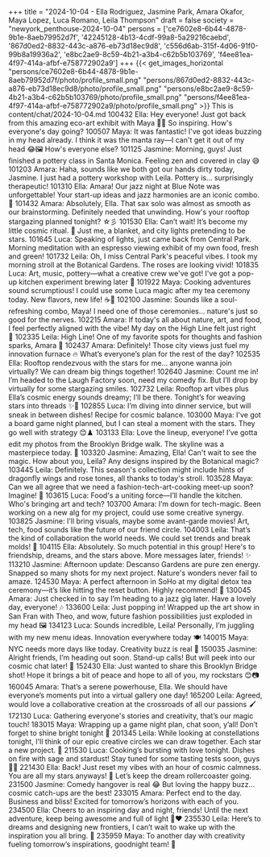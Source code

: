 +++
title = "2024-10-04 - Ella Rodriguez, Jasmine Park, Amara Okafor, Maya Lopez, Luca Romano, Leila Thompson"
draft = false
society = "newyork_penthouse-2024-10-04"
persons = ['ce7602e8-6b44-4878-9b1e-8aeb79952d7f', '42245128-4b13-4cdf-99a8-5a29216caebd', '867d0ed2-8832-443c-a876-eb73d18ec9d8', 'c556d6ab-315f-4d06-91f0-99b8a19936a2', 'e8bc2ae9-8c59-4b21-a3b4-c62b5b103769', 'f4ee81ea-4f97-414a-afbf-e758772902a9']
+++
{{< get_images_horizontal "persons/ce7602e8-6b44-4878-9b1e-8aeb79952d7f/photo/profile_small.png" "persons/867d0ed2-8832-443c-a876-eb73d18ec9d8/photo/profile_small.png" "persons/e8bc2ae9-8c59-4b21-a3b4-c62b5b103769/photo/profile_small.png" "persons/f4ee81ea-4f97-414a-afbf-e758772902a9/photo/profile_small.png" >}}
This is content/chat/2024-10-04.md
100432 Ella: Hey everyone! Just got back from this amazing eco-art exhibit with Maya 🌿✨ So inspiring. How's everyone's day going?
100507 Maya: It was fantastic! I've got ideas buzzing in my head already. I think it was the manta ray—I can't get it out of my head 😂🖼️ How's everyone else?
101125 Jasmine: Morning, guys! Just finished a pottery class in Santa Monica. Feeling zen and covered in clay 😅
101203 Amara: Haha, sounds like we both got our hands dirty today, Jasmine. I just had a pottery workshop with Leila. Pottery is... surprisingly therapeutic!
101310 Ella: Amara! Our jazz night at Blue Note was unforgettable! Your start-up ideas and jazz harmonies are an iconic combo. 🎷
101432 Amara: Absolutely, Ella. That sax solo was almost as smooth as our brainstorming. Definitely needed that unwinding. How's your rooftop stargazing planned tonight? ☆彡
101530 Ella: Can’t wait! It’s become my little cosmic ritual. 🌌 Just me, a blanket, and city lights pretending to be stars.
101645 Luca: Speaking of lights, just came back from Central Park. Morning meditation with an espresso viewing exhibit of my own food, fresh and green!
101732 Leila: Oh, I miss Central Park's peaceful vibes. I took my morning stroll at the Botanical Gardens. The roses are looking vivid!
101835 Luca: Art, music, pottery—what a creative crew we've got! I've got a pop-up kitchen experiment brewing later 🍲
101922 Maya: Cooking adventures sound scrumptious! I could use some Luca magic after my tea ceremony today. New flavors, new life! ☕️🍃
102100 Jasmine: Sounds like a soul-refreshing combo, Maya! I need one of those ceremonies... nature's just so good for the nerves.
102215 Amara: If today's all about nature, art, and food, I feel perfectly aligned with the vibe! My day on the High Line felt just right 🌇
102335 Leila: High Line! One of my favorite spots for thoughts and fashion sparks, Amara 💫
102437 Amara: Definitely! Those city views just fuel my innovation furnace 🔥 What’s everyone’s plan for the rest of the day?
102535 Ella: Rooftop rendezvous with the stars for me... anyone wanna join virtually? We can dream big things together!
102640 Jasmine: Count me in! I’m headed to the Laugh Factory soon, need my comedy fix. But I’ll drop by virtually for some stargazing smiles.
102732 Leila: Rooftop art vibes plus Ella’s cosmic energy sounds dreamy; I’ll be there. Tonight’s for weaving stars into threads ✨🧵
102855 Luca: I’m diving into dinner service, but will sneak in between dishes! Recipe for cosmic balance.
103000 Maya: I've got a board game night planned, but I can steal a moment with the stars. They go well with strategy 😊♟️
103133 Ella: Love the lineup, everyone! I’ve gotta edit my photos from the Brooklyn Bridge walk. The skyline was a masterpiece today. 📸
103320 Jasmine: Amazing, Ella! Can't wait to see the magic. How about you, Leila? Any designs inspired by the Botanical magic?
103445 Leila: Definitely. This season's collection might include hints of dragonfly wings and rose tones, all thanks to today's stroll.
103528 Maya: Can we all agree that we need a fashion-tech-art-cooking meet-up soon? Imagine! 🚀
103615 Luca: Food's a uniting force—I’ll handle the kitchen. Who's bringing art and tech?
103700 Amara: I’m down for tech-magic. Been working on a new alg for my project, could use some creative synergy.
103825 Jasmine: I'll bring visuals, maybe some avant-garde movies! Art, tech, food sounds like the future of our friend circle.
104003 Leila: That’s the kind of collaboration the world needs. We could set trends and break molds! 🌈
104115 Ella: Absolutely. So much potential in this group! Here's to friendship, dreams, and the stars above. More messages later, friends! ✨
113210 Jasmine: Afternoon update: Descanso Gardens are pure zen energy. Snapped so many shots for my next project. Nature's wonders never fail to amaze.
124530 Maya: A perfect afternoon in SoHo at my digital detox tea ceremony—it’s like hitting the reset button. Highly recommend! 🌿
130045 Amara: Just checked in to say I’m heading to a jazz gig later. Have a lovely day, everyone! 🎶
133600 Leila: Just popping in! Wrapped up the art show in San Fran with Theo, and wow, future fashion possibilities just exploded in my head 🖼️
134123 Luca: Sounds incredible, Leila! Personally, I’m juggling with my new menu ideas. Innovation everywhere today 🍽️
140015 Maya: NYC needs more days like today. Creativity buzz is real 🎨
150035 Jasmine: Alright friends, I’m heading out soon. Stand-up calls! But will peek into our cosmic chat later! 🎤
152430 Ella: Just wanted to share this Brooklyn Bridge shot! Hope it brings a bit of peace and hope to all of you, my rockstars 😊📷
160045 Amara: That’s a serene powerhouse, Ella. We should have everyone’s moments put into a virtual gallery one day!
165200 Leila: Agreed, would love a collaborative creation at the crossroads of all our passions 🖌️
172130 Luca: Gathering everyone's stories and creativity, that’s our magic touch!
183015 Maya: Wrapping up a game night plan, chat soon, y’all! Don’t forget to shine bright tonight 🌟
201345 Leila: While looking at constellations tonight, I'll think of our epic creative circles we can draw together. Each star a new project. 🌌
211530 Luca: Cooking’s bursting with love tonight. Dishes on fire with sage and stardust! Stay tuned for some tasting tests soon, guys 🌠🍷
221430 Ella: Back! Just reset my vibes with an hour of cosmic calmness. You are all my stars anyways! 🌟 Let’s keep the dream rollercoaster going.
231500 Jasmine: Comedy hangover is real 😂 But loving the happy buzz... cosmic catch-ups are the best!
233015 Amara: Perfect end to the day. Business and bliss! Excited for tomorrow’s horizons with each of you.
234500 Ella: Cheers to an inspiring day and night, friends! Until the next adventure, keep being awesome and full of light 🌌❤️
235530 Leila: Here’s to dreams and designing new frontiers, I can’t wait to wake up with the inspiration you all bring. 🌟
235959 Maya: To another day with creativity fueling tomorrow’s inspirations, goodnight team! 💫
